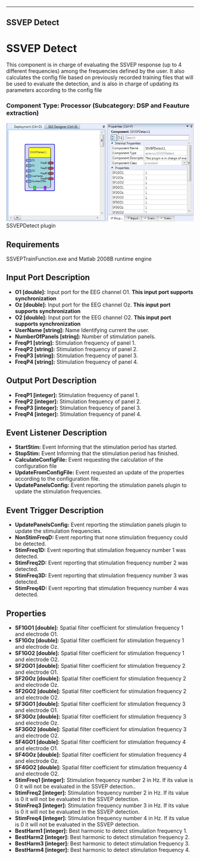   
---
SSVEP Detect
---

# SSVEP Detect

This component is in charge of evaluating the SSVEP response (up to 4 different frequencies) among the frequencies defined by the user. It also calculates the config file based on previously recorded training files that will be used to evaluate the detection, and is also in charge of updating its parameters according to the config file

### Component Type: Processor (Subcategory: DSP and Feauture extraction)

![Screenshot: SSVEPDetect plugin](img/SSVEPDetect.jpg "Screenshot: SSVEPDetect plugin")  
SSVEPDetect plugin

## Requirements

SSVEPTrainFunction.exe and Matlab 2008B runtime engine

## Input Port Description

*   **O1 \[double\]:** Input port for the EEG channel O1. **This input port supports synchronization**
*   **Oz \[double\]:** Input port for the EEG channel Oz. **This input port supports synchronization**
*   **O2 \[double\]:** Input port for the EEG channel O2. **This input port supports synchronization**
*   **UserName \[string\]:** Name Identifying current the user.
*   **NumberOfPanels \[string\]:** Number of stimulation panels.
*   **FreqP1 \[string\]:** Stimulation frequency of panel 1.
*   **FreqP2 \[string\]:** Stimulation frequency of panel 2.
*   **FreqP3 \[string\]:** Stimulation frequency of panel 3.
*   **FreqP4 \[string\]:** Stimulation frequency of panel 4.

## Output Port Description

*   **FreqP1 \[integer\]:** Stimulation frequency of panel 1.
*   **FreqP2 \[integer\]:** Stimulation frequency of panel 2.
*   **FreqP3 \[integer\]:** Stimulation frequency of panel 3.
*   **FreqP4 \[integer\]:** Stimulation frequency of panel 4.

## Event Listener Description

*   **StartStim:** Event Informing that the stimulation period has started.
*   **StopStim:** Event Informing that the stimulation period has finished.
*   **CalculateConfigFile:** Event requesting the calculation of the configuration file
*   **UpdateFromConfigFile:** Event requested an update of the properties according to the configuration file.
*   **UpdatePanelsConfig:** Event reporting the stimulation panels plugin to update the stimulation frequencies.

## Event Trigger Description

*   **UpdatePanelsConfig:** Event reporting the stimulation panels plugin to update the stimulation frequencies.
*   **NonStimFreqD:** Event reporting that none stimulation frequency could be detected.
*   **StimFreq1D:** Event reporting that stimulation frequency number 1 was detected.
*   **StimFreq2D:** Event reporting that stimulation frequency number 2 was detected.
*   **StimFreq3D:** Event reporting that stimulation frequency number 3 was detected.
*   **StimFreq4D:** Event reporting that stimulation frequency number 4 was detected.

## Properties

*   **SF1GO1 \[double\]:** Spatial filter coefficient for stimulation frequency 1 and electrode O1.
*   **SF1GOz \[double\]:** Spatial filter coefficient for stimulation frequency 1 and electrode Oz.
*   **SF1GO2 \[double\]:** Spatial filter coefficient for stimulation frequency 1 and electrode O2.
*   **SF2GO1 \[double\]:** Spatial filter coefficient for stimulation frequency 2 and electrode O1.
*   **SF2GOz \[double\]:** Spatial filter coefficient for stimulation frequency 2 and electrode Oz.
*   **SF2GO2 \[double\]:** Spatial filter coefficient for stimulation frequency 2 and electrode O2.
*   **SF3GO1 \[double\]:** Spatial filter coefficient for stimulation frequency 3 and electrode O1.
*   **SF3GOz \[double\]:** Spatial filter coefficient for stimulation frequency 3 and electrode Oz.
*   **SF3GO2 \[double\]:** Spatial filter coefficient for stimulation frequency 3 and electrode O2.
*   **SF4GO1 \[double\]:** Spatial filter coefficient for stimulation frequency 4 and electrode O1.
*   **SF4GOz \[double\]:** Spatial filter coefficient for stimulation frequency 4 and electrode Oz.
*   **SF4GO2 \[double\]:** Spatial filter coefficient for stimulation frequency 4 and electrode O2.
*   **StimFreq1 \[integer\]:** Stimulation frequency number 2 in Hz. If its value is 0 it will not be evaluated in the SSVEP detection..
*   **StimFreq2 \[integer\]:** Stimulation frequency number 2 in Hz. If its value is 0 it will not be evaluated in the SSVEP detection.
*   **StimFreq3 \[integer\]:** Stimulation frequency number 3 in Hz. If its value is 0 it will not be evaluated in the SSVEP detection.
*   **StimFreq4 \[integer\]:** Stimulation frequency number 4 in Hz. If its value is 0 it will not be evaluated in the SSVEP detection.
*   **BestHarm1 \[integer\]:** Best harmonic to detect stimulation frequency 1.
*   **BestHarm2 \[integer\]:** Best harmonic to detect stimulation frequency 2.
*   **BestHarm3 \[integer\]:** Best harmonic to detect stimulation frequency 3.
*   **BestHarm4 \[integer\]:** Best harmonic to detect stimulation frequency 4.